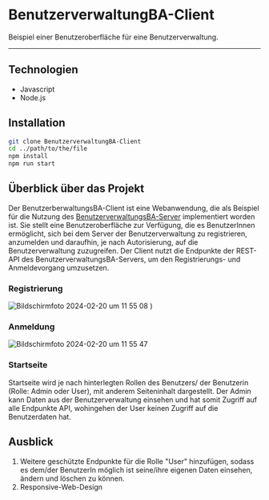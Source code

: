 # BenutzerverwaltungBA-Client
Beispiel einer Benutzeroberfläche für eine Benutzerverwaltung.
***

## Technologien
- Javascript
- Node.js

## Installation
```bash
git clone BenutzerverwaltungBA-Client
cd ../path/to/the/file
npm install
npm run start
```

## Überblick über das Projekt
Der BenutzerberwaltungsBA-Client ist eine Webanwendung, die als Beispiel für die Nutzung des [BenutzerverwaltungsBA-Server](https://github.com/isabelldo/BenutzerverwaltungBA-Server) implementiert worden ist. Sie stellt eine Benutzeroberfläche zur Verfügung, die es BenutzerInnen ermöglicht, sich bei dem Server der Benutzerverwaltung zu registrieren, anzumelden und daraufhin, je nach Autorisierung, auf die Benutzerverwaltung zuzugreifen.
Der Client nutzt die Endpunkte der REST-API des BenutzerverwaltungsBA-Servers, um den Registrierungs- und Anmeldevorgang umzusetzen.

### Registrierung
![Bildschirmfoto 2024-02-20 um 11 55 08](https://github.com/isabelldo/BenutzerverwaltungBA-Client/assets/82314893/2af4707f-15c2-4c93-bc58-553dd7ff0aea)
)

### Anmeldung 
![Bildschirmfoto 2024-02-20 um 11 55 47](https://github.com/isabelldo/BenutzerverwaltungBA-Client/assets/82314893/520ee54c-a183-4f53-8d42-c0b443b4205f)

### Startseite
Startseite wird je nach hinterlegten Rollen des Benutzers/ der Benutzerin (Rolle: Admin oder User), mit anderem Seiteninhalt dargestellt. Der Admin kann Daten aus der Benutzerverwaltung einsehen und hat somit Zugriff auf alle Endpunkte API, wohingehen der User keinen Zugriff auf die Benutzerdaten hat. 

## Ausblick
1. Weitere geschützte Endpunkte für die Rolle "User" hinzufügen, sodass es dem/der BenutzerIn möglich ist seine/ihre eigenen Daten einsehen, ändern und löschen zu können.
2. Responsive-Web-Design
